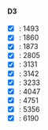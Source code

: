 #### D3

- [x] : 1493<br>
- [x] : 1860<br>
- [x] : 1873<br>
- [x] : 2805<br>
- [x] : 3131<br>
- [x] : 3142<br>
- [x] : 3233<br>
- [x] : 4047<br>
- [x] : 4751<br>
- [x] : 5356<br>
- [x] : 6190